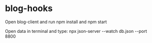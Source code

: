 # blog-hooks

Open blog-client and run npm install and npm start

Open data in terminal and type: npx json-server --watch db.json --port 8800
